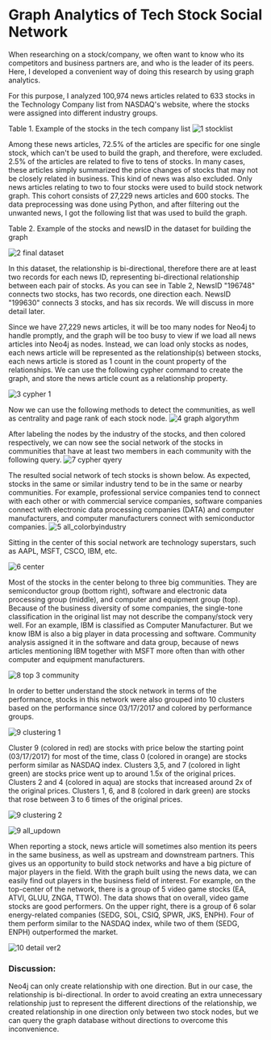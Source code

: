 # Graph Analytics of Tech Stock Social Network

When researching on a stock/company, we often want to know who its competitors and business partners are, and who is the leader of its peers. Here, I developed a convenient way of doing this research by using graph analytics. 

For this purpose, I analyzed 100,974 news articles related to 633 stocks in the Technology Company list from NASDAQ's website, where the stocks were assigned into different industry groups. 

Table 1. Example of the stocks in the tech company list
![1 stocklist](https://user-images.githubusercontent.com/44976640/53704509-be880800-3de2-11e9-8ea0-871c79ebb72d.PNG)
                
Among these news articles, 72.5% of the articles are specific for one single stock, which can't be used to build the graph, and therefore, were excluded. 2.5% of the articles are related to five to tens of stocks. In many cases, these articles simply summarized the price changes of stocks that may not be closely related in business.  This kind of news was also excluded. Only news articles relating to two to four stocks were used to build stock network graph. This cohort consists of 27,229 news articles and 600 stocks. The data preprocessing was done using Python, and after filtering out the unwanted news, I got the following list that was used to build the graph.

Table 2. Example of the stocks and newsID in the dataset for building the graph

![2 final dataset](https://user-images.githubusercontent.com/44976640/53704538-ff801c80-3de2-11e9-8f0c-6f5131a6553a.PNG)

In this dataset, the relationship is bi-directional, therefore there are at least two records for each news ID, representing bi-directional relationship between each pair of stocks.  As you can see in Table 2,  NewsID "196748" connects two stocks, has two records, one direction each. NewsID "199630" connects 3 stocks, and has six records. We will discuss in more detail later. 

Since we have 27,229 news articles, it will be too many nodes for Neo4j to handle promptly, and the graph will be too busy to view if we load all news articles into Neo4j as nodes.  Instead, we can load only  stocks as nodes, each news article will be represented as the relationship(s) between stocks, each news article is stored as 1 count in the count property of the relationships. We can use the following cypher command to create the graph, and store the news article count as a relationship property.

![3 cypher 1](https://user-images.githubusercontent.com/44976640/53704553-29d1da00-3de3-11e9-8824-62e379673509.PNG)

Now we can use the following methods to detect the communities, as well as centrality and page rank of each stock node.
![4 graph algorythm](https://user-images.githubusercontent.com/44976640/53705369-99e35e80-3de9-11e9-8fc3-82a0295440bd.PNG)

After labeling the nodes by the industry of the stocks, and then colored respectively, we can now see the social network of the stocks in communities that have at least two members in each community with the following query.
![7 cypher qyery](https://user-images.githubusercontent.com/44976640/53704658-4884a080-3de4-11e9-9faa-fed06699942e.PNG)


The resulted social network of tech stocks is shown below. As expected, stocks in the same or similar industry tend to be in the same or nearby communities.  For example, professional service companies tend to connect with each other or with commercial service companies, software companies connect with electronic data processing companies (DATA) and computer manufacturers, and computer manufacturers connect with semiconductor companies.
![5 all_colorbyindustry](https://user-images.githubusercontent.com/44976640/53704645-1a06c580-3de4-11e9-8633-518af2b6b9da.png)


Sitting in the center of this social network are technology superstars, such as AAPL, MSFT, CSCO, IBM, etc. 

![6 center](https://user-images.githubusercontent.com/44976640/53704687-8e416900-3de4-11e9-9ab2-d06c0f126ec7.PNG)

Most of the stocks in the center belong to three big communities. They are semiconductor group (bottom right), software and electronic data processing group (middle), and computer and equipment group (top). Because of the business diversity of some companies, the single-tone classification in the original list may not describe the company/stock very well. For an example, IBM is classified as Computer Manufacturer. But we know IBM is also a big player in data processing and software. Community analysis assigned it in the software and data group, because of news articles mentioning IBM together with MSFT more often than with other computer and equipment manufacturers.

![8 top 3 community](https://user-images.githubusercontent.com/44976640/53704698-af09be80-3de4-11e9-9275-6471aa8d536c.png)

In order to better understand the stock network in terms of the performance, stocks in this network were also grouped into 10 clusters based on the performance since 03/17/2017 and colored by performance groups. 

![9 clustering 1](https://user-images.githubusercontent.com/44976640/53704710-c5b01580-3de4-11e9-94b1-3f64a10e5f13.PNG)

Cluster 9 (colored in red) are stocks with price below the starting point (03/17/2017) for most of the time, class 0 (colored in orange) are stocks perform similar as NASDAQ index. Clusters 3,5, and 7 (colored in light green) are stocks price went up to around 1.5x of the original prices. Clusters 2 and 4 (colored in aqua) are stocks that increased around 2x of the original prices. Clusters 1, 6, and 8 (colored in dark green) are stocks that rose between 3 to 6 times of the original prices. 

![9 clustering 2](https://user-images.githubusercontent.com/44976640/53704719-d496c800-3de4-11e9-9c8f-666d01fb5ab0.PNG)

![9 all_updown](https://user-images.githubusercontent.com/44976640/53704731-ed9f7900-3de4-11e9-81c2-8064b138b7cf.PNG)


When reporting a stock, news article will sometimes also mention its peers in the same business, as well as upstream and downstream partners. This gives us an opportunity to build stock networks and have a big picture of major players in the field.  With the graph built using the news data, we can easily find out players in the business field of interest. For example, on the top-center of the network, there is a group of 5 video game stocks (EA, ATVI, GLUU, ZNGA, TTWO). The data shows that on overall, video game stocks are good performers.
On the upper right, there is a group of 6 solar energy-related companies (SEDG, SOL, CSIQ, SPWR, JKS, ENPH). Four of them perform similar to the NASDAQ index, while two of them (SEDG, ENPH) outperformed the market.

![10 detail ver2](https://user-images.githubusercontent.com/44976640/53704745-014adf80-3de5-11e9-891c-2e4a50d3c6fc.PNG)

### Discussion:
Neo4j can only create relationship with one direction. But in our case, the relationship is bi-directional. In order to avoid creating an extra unnecessary relationship just to represent the different directions of the relationship, we created relationship in one direction only between two stock nodes, but we can query the graph database without directions to overcome this inconvenience.







